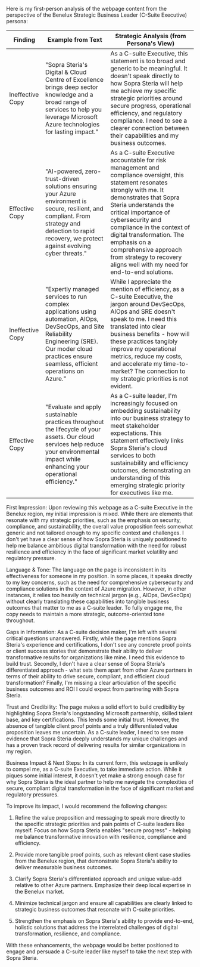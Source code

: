 Here is my first-person analysis of the webpage content from the perspective of the Benelux Strategic Business Leader (C-Suite Executive) persona:

| Finding         | Example from Text | Strategic Analysis (from Persona's View) |
|-----------------|-------------------|------------------------------------------|
| Ineffective Copy | "Sopra Steria's Digital & Cloud Centre of Excellence brings deep sector knowledge and a broad range of services to help you leverage Microsoft Azure technologies for lasting impact."      | As a C-suite Executive, this statement is too broad and generic to be meaningful. It doesn't speak directly to how Sopra Steria will help me achieve my specific strategic priorities around secure progress, operational efficiency, and regulatory compliance. I need to see a clearer connection between their capabilities and my business outcomes.   |
| Effective Copy   | "AI-powered, zero-trust-driven solutions ensuring your Azure environment is secure, resilient, and compliant. From strategy and detection to rapid recovery, we protect against evolving cyber threats."      | As a C-suite Executive accountable for risk management and compliance oversight, this statement resonates strongly with me. It demonstrates that Sopra Steria understands the critical importance of cybersecurity and compliance in the context of digital transformation. The emphasis on a comprehensive approach from strategy to recovery aligns well with my need for end-to-end solutions.       |
| Ineffective Copy | "Expertly managed services to run complex applications using automation, AIOps, DevSecOps, and Site Reliability Engineering (SRE). Our moder cloud practices ensure seamless, efficient operations on Azure."      | While I appreciate the mention of efficiency, as a C-suite Executive, the jargon around DevSecOps, AIOps and SRE doesn't speak to me. I need this translated into clear business benefits - how will these practices tangibly improve my operational metrics, reduce my costs, and accelerate my time-to-market? The connection to my strategic priorities is not evident.   |
| Effective Copy   | "Evaluate and apply sustainable practices throughout the lifecycle of your assets. Our cloud services help reduce your environmental impact while enhancing your operational efficiency."      | As a C-suite leader, I'm increasingly focused on embedding sustainability into our business strategy to meet stakeholder expectations. This statement effectively links Sopra Steria's cloud services to both sustainability and efficiency outcomes, demonstrating an understanding of this emerging strategic priority for executives like me.       |

First Impression:
Upon reviewing this webpage as a C-suite Executive in the Benelux region, my initial impression is mixed. While there are elements that resonate with my strategic priorities, such as the emphasis on security, compliance, and sustainability, the overall value proposition feels somewhat generic and not tailored enough to my specific context and challenges. I don't yet have a clear sense of how Sopra Steria is uniquely positioned to help me balance ambitious digital transformation with the need for robust resilience and efficiency in the face of significant market volatility and regulatory pressure.

Language & Tone:
The language on the page is inconsistent in its effectiveness for someone in my position. In some places, it speaks directly to my key concerns, such as the need for comprehensive cybersecurity and compliance solutions in the context of Azure migration. However, in other instances, it relies too heavily on technical jargon (e.g., AIOps, DevSecOps) without clearly translating these capabilities into tangible business outcomes that matter to me as a C-suite leader. To fully engage me, the copy needs to maintain a more strategic, outcome-oriented tone throughout.

Gaps in Information:
As a C-suite decision maker, I'm left with several critical questions unanswered. Firstly, while the page mentions Sopra Steria's experience and certifications, I don't see any concrete proof points or client success stories that demonstrate their ability to deliver transformative results for organizations like mine. I need this evidence to build trust. Secondly, I don't have a clear sense of Sopra Steria's differentiated approach - what sets them apart from other Azure partners in terms of their ability to drive secure, compliant, and efficient cloud transformation? Finally, I'm missing a clear articulation of the specific business outcomes and ROI I could expect from partnering with Sopra Steria. 

Trust and Credibility:
The page makes a solid effort to build credibility by highlighting Sopra Steria's longstanding Microsoft partnership, skilled talent base, and key certifications. This lends some initial trust. However, the absence of tangible client proof points and a truly differentiated value proposition leaves me uncertain. As a C-suite leader, I need to see more evidence that Sopra Steria deeply understands my unique challenges and has a proven track record of delivering results for similar organizations in my region.

Business Impact & Next Steps:
In its current form, this webpage is unlikely to compel me, as a C-suite Executive, to take immediate action. While it piques some initial interest, it doesn't yet make a strong enough case for why Sopra Steria is the ideal partner to help me navigate the complexities of secure, compliant digital transformation in the face of significant market and regulatory pressures.

To improve its impact, I would recommend the following changes:

1. Refine the value proposition and messaging to speak more directly to the specific strategic priorities and pain points of C-suite leaders like myself. Focus on how Sopra Steria enables "secure progress" - helping me balance transformative innovation with resilience, compliance and efficiency.

2. Provide more tangible proof points, such as relevant client case studies from the Benelux region, that demonstrate Sopra Steria's ability to deliver measurable business outcomes.

3. Clarify Sopra Steria's differentiated approach and unique value-add relative to other Azure partners. Emphasize their deep local expertise in the Benelux market.

4. Minimize technical jargon and ensure all capabilities are clearly linked to strategic business outcomes that resonate with C-suite priorities.

5. Strengthen the emphasis on Sopra Steria's ability to provide end-to-end, holistic solutions that address the interrelated challenges of digital transformation, resilience, and compliance.

With these enhancements, the webpage would be better positioned to engage and persuade a C-suite leader like myself to take the next step with Sopra Steria.